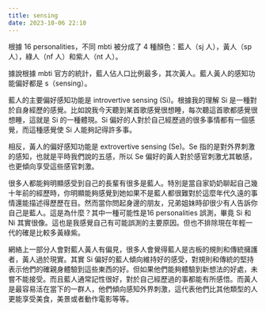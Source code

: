 ```yaml
---
title: sensing
date: 2023-10-06 22:10
---
```

根據 16 personalities，不同 mbti 被分成了 4 種顏色：藍人（sj 人），黃人（sp 人），綠人（nf 人）和紫人（nt 人）。

據說根據 mbti 官方的統計，藍人佔人口比例最多，其次黃人。藍人黃人的感知功能偏好都是 s（sensing）。

藍人的主要偏好感知功能是 introvertive sensing (Si)。根據我的理解 Si 是一種對於自身經歷的感覺。比如說我今天聽到某首歌感覺很想睡，每次聽這首歌都感覺很想睡，這就是 Si 的一種體現。Si 偏好的人對於自己經歷過的很多事情都有一個感覺，而這種感覺使 Si 人能夠記得許多事。

相反，黃人的偏好感知功能是 extrovertive sensing (Se)。Se 指的是對外界刺激的感知，也就是平時我們說的五感，所以 Se 偏好的黃人對於感官刺激尤其敏感，也更傾向享受這些感官刺激。

很多人都能夠明顯感受到自己的長輩有很多是藍人。特別是當自家奶奶聊起自己幾十年前的經歷時，你明顯能夠感覺到她如果不是藍人都很難對於這麼年代久遠的事情還能描述得歷歷在目。然而當你問起身邊的朋友，兄弟姐妹時卻很少有人告訴你自己是藍人。這是為什麼？其中一種可能性是16 personalities 誤測，畢竟 Si 和 Ni 其實很像。這也是我感覺自己有可能誤測的主要原因。但也不排除現在年輕一代的確是比較多黃綠紫。

網絡上一部分人會對藍人黃人有偏見，很多人會覺得藍人是古板的規則和傳統擁護者，黃人過於現實。其實 Si 偏好的藍人傾向維持好的感受，對規則和傳統的堅持表示他們的確親身體驗到這些東西的好。但如果他們能夠體驗到新想法的好處，未嘗不能接受。而且藍人通常記性很好，對於自己經歷過的事都能有所感悟。而黃人是最容易活在當下的一群人，他們傾向感知外界刺激，這代表他們比其他類型的人更能享受美食，美景或者動作電影等等。